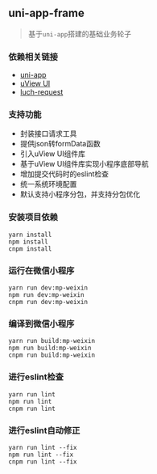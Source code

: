 ## uni-app-frame

> 基于`uni-app`搭建的基础业务轮子


### 依赖相关链接

- [uni-app](https://uniapp.dcloud.io/)
- [uView UI](http://uviewui.com/)
- [luch-request](https://www.quanzhan.co/luch-request/)


### 支持功能

- 封装接口请求工具
- 提供json转formData函数
- 引入uView UI组件库
- 基于uView UI组件库实现小程序底部导航
- 增加提交代码时的eslint检查
- 统一系统环境配置
- 默认支持小程序分包，并支持分包优化


### 安装项目依赖

```
yarn install
npm install
cnpm install
```


### 运行在微信小程序

```
yarn run dev:mp-weixin
npm run dev:mp-weixin
cnpm run dev:mp-weixin
```

### 编译到微信小程序
```
yarn run build:mp-weixin
npm run build:mp-weixin
cnpm run build:mp-weixin
```


### 进行eslint检查

```
yarn run lint
npm run lint
cnpm run lint
```


### 进行eslint自动修正

```
yarn run lint --fix
npm run lint --fix
cnpm run lint --fix
```
